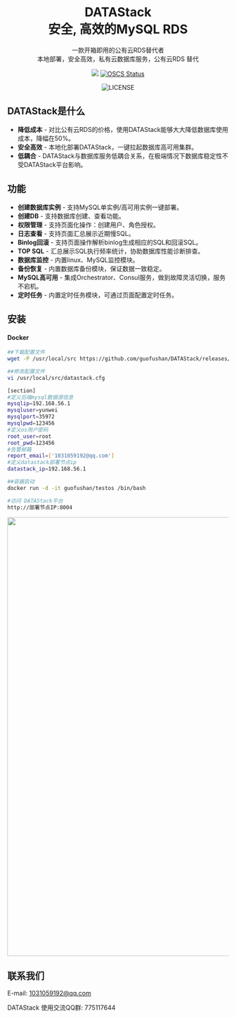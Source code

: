 <div align="center">

<h1 style="border-bottom: none">
    <b>DATAStack</b><br />
        安全, 高效的MySQL RDS
    <br>
</h1>
<p>
一款开箱即用的公有云RDS替代者<br />
本地部署，安全高效，私有云数据库服务，公有云RDS 替代
</p>
</div>
<div align="center">

![](https://img.shields.io/badge/-x86_x64%20ARM%20Supports%20%E2%86%92-rgb(84,56,255)?style=flat-square&logoColor=white&logo=linux)
[![OSCS Status](https://www.oscs1024.com/platform/badge/cookieY/Yearning.svg?size=small)](https://www.murphysec.com/dr/nDuoncnUbuFMdrZsh7)

![LICENSE](https://img.shields.io/badge/license-AGPL%20-blue.svg)

</div>

## DATAStack是什么
- **降低成本** - 对比公有云RDS的价格，使用DATAStack能够大大降低数据库使用成本，降幅在50%。
- **安全高效** - 本地化部署DATAStack，一键拉起数据库高可用集群。
- **低耦合** - DATAStack与数据库服务低耦合关系，在极端情况下数据库稳定性不受DATAStack平台影响。

## 功能
- **创建数据库实例** - 支持MySQL单实例/高可用实例一键部署。
- **创建DB** - 支持数据库创建、查看功能。
- **权限管理** - 支持页面化操作：创建用户、角色授权。
- **日志查看** - 支持页面汇总展示近期慢SQL。
- **Binlog回滚** - 支持页面操作解析binlog生成相应的SQL和回滚SQL。
- **TOP SQL** - 汇总展示SQL执行频率统计，协助数据库性能诊断排查。
- **数据库监控** - 内置linux、MySQL监控模块。
- **备份恢复** - 内置数据库备份模块，保证数据一致稳定。
- **MySQL高可用** - 集成Orchestrator、Consul服务，做到故障灵活切换，服务不宕机。
- **定时任务** - 内置定时任务模块，可通过页面配置定时任务。


## 安装

#### Docker

```bash
##下载配置文件
wget -P /usr/local/src https://github.com/guofushan/DATAStack/releases/download/v1.1/datastack.cfg

##修改配置文件
vi /usr/local/src/datastack.cfg

[section]
#定义后端mysql数据源信息
mysqlip=192.168.56.1
mysqluser=yunwei
mysqlport=35972
mysqlpwd=123456
#定义os用户密码
root_user=root
root_pwd=123456
#告警邮箱
report_email=['1031059192@qq.com']
#定义datastack部署节点ip
datastack_ip=192.168.56.1

##容器启动
docker run -d -it guofushan/testos /bin/bash

#访问 DATAStack平台
http://部署节点IP:8004
```
</p>
<img src="img/record.png" style="width: 1000px" />


## 联系我们

E-mail: 1031059192@qq.com

DATAStack 使用交流QQ群:  775117644 <br />


